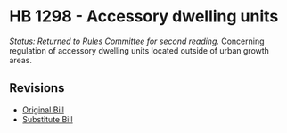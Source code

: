 # HB 1298 - Accessory dwelling units
*Status: Returned to Rules Committee for second reading.*
Concerning regulation of accessory dwelling units located outside of urban growth areas.

## Revisions
* [Original Bill](1/)
* [Substitute Bill](S/)